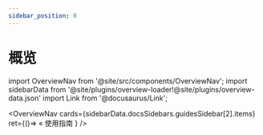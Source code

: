 ```yaml
---
sidebar_position: 0
---
```


# 概览

import OverviewNav from '@site/src/components/OverviewNav';
import sidebarData from '@site/plugins/overview-loader!@site/plugins/overview-data.json'
import Link from '@docusaurus/Link';

<OverviewNav cards={sidebarData.docsSidebars.guidesSidebar[2].items}
  ret={()=>
    <Link to='/docs/guides/overview'>« 使用指南</Link>
  }
/>
